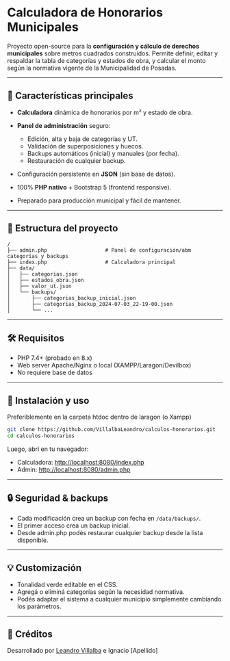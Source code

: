 # Calculadora de Honorarios Municipales

Proyecto open-source para la **configuración y cálculo de derechos municipales** sobre metros cuadrados construidos. Permite definir, editar y respaldar la tabla de categorías y estados de obra, y calcular el monto según la normativa vigente de la Municipalidad de Posadas.

---

## 🧩 Características principales

* **Calculadora** dinámica de honorarios por m² y estado de obra.
* **Panel de administración** seguro:

  * Edición, alta y baja de categorías y UT.
  * Validación de superposiciones y huecos.
  * Backups automáticos (inicial) y manuales (por fecha).
  * Restauración de cualquier backup.
* Configuración persistente en **JSON** (sin base de datos).
* 100% **PHP nativo** + Bootstrap 5 (frontend responsive).
* Preparado para producción municipal y fácil de mantener.

---

## 📁 Estructura del proyecto

```
/
├── admin.php                   # Panel de configuración/abm categorías y backups
├── index.php                   # Calculadora principal
├── data/
│   ├── categorias.json
│   ├── estados_obra.json
│   ├── valor_ut.json
│   └── backups/
│       ├── categorias_backup_inicial.json
│       ├── categorias_backup_2024-07-03_22-19-00.json
│       └── ...
```

---

## 🛠️ Requisitos

* PHP 7.4+ (probado en 8.x)
* Web server Apache/Nginx o local (XAMPP/Laragon/Devilbox)
* No requiere base de datos

---

## 📝 Instalación y uso

Preferiblemente en la carpeta htdoc dentro de laragon (o Xampp)

```bash
git clone https://github.com/VillalbaLeandro/calculos-honorarios.git
cd calculos-honorarios


```

Luego, abrí en tu navegador:

* Calculadora: [http://localhost:8080/index.php](http://localhost:8080/index.php)
* Admin: [http://localhost:8080/admin.php](http://localhost:8080/admin.php)

---

## 🔒 Seguridad & backups

* Cada modificación crea un backup con fecha en `/data/backups/`.
* El primer acceso crea un backup inicial.
* Desde admin.php podés restaurar cualquier backup desde la lista disponible.

---

## 💡 Customización

* Tonalidad verde editable en el CSS.
* Agregá o eliminá categorías según la necesidad normativa.
* Podés adaptar el sistema a cualquier municipio simplemente cambiando los parámetros.

---

## 🤝 Créditos

Desarrollado por [Leandro Villalba](https://github.com/VillalbaLeandro) e Ignacio [Apellido]
